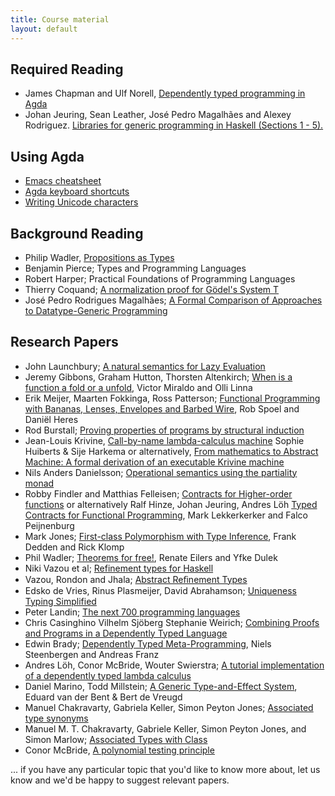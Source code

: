```yaml
---
title: Course material
layout: default
---
```


## Required Reading

* James Chapman and Ulf Norell, [Dependently typed programming in Agda](http://www.cse.chalmers.se/~ulfn/papers/afp08/tutorial.pdf)
* Johan Jeuring, Sean Leather, José Pedro Magalhães and Alexey Rodriguez. [Libraries for generic programming in Haskell (Sections 1 - 5).](http://www.staff.science.uu.nl/~jeuri101/homepage/Publications/afp2008.pdf)


## Using Agda

* [Emacs cheatsheet](http://refcards.com/docs/gildeas/gnu-emacs/emacs-refcard-a4.pdf)
* [Agda keyboard shortcuts](http://wiki.portal.chalmers.se/agda/pmwiki.php?n=Main.QuickGuideToEditingTypeCheckingAndCompilingAgdaCode)
* [Writing Unicode characters](http://wiki.portal.chalmers.se/agda/pmwiki.php?n=Docs.UnicodeInput)

## Background Reading

* Philip Wadler, [Propositions as Types](http://homepages.inf.ed.ac.uk/wadler/papers/propositions-as-types/propositions-as-types.pdf)
* Benjamin Pierce; Types and Programming Languages
* Robert Harper; Practical Foundations of Programming Languages
* Thierry Coquand; [A normalization proof for Gödel's System T](http://www.cse.chalmers.se/~coquand/norm.ps)
* José Pedro Rodrigues Magalhães; [A Formal Comparison of Approaches to Datatype-Generic Programming](http://dreixel.net/research/pdf/fcadgp.pdf)

## Research Papers

* John Launchbury; [A natural semantics for Lazy Evaluation](http://www.cse.chalmers.se/edu/year/2010/course/DAT140_Types/Launchbury.pdf)
* Jeremy Gibbons, Graham Hutton, Thorsten Altenkirch; [When is a function a fold or a unfold](http://www.cs.nott.ac.uk/~gmh/when.pdf), Victor Miraldo and Olli Linna
* Erik Meijer, Maarten Fokkinga, Ross Patterson; [Functional Programming with Bananas, Lenses, Envelopes and Barbed Wire](http://eprints.eemcs.utwente.nl/7281/01/db-utwente-40501F46.pdf), Rob Spoel and Daniël Heres
* Rod Burstall; [Proving properties of programs by structural induction](http://www.cse.chalmers.se/edu/year/2010/course/DAT140_Types/Burstall.pdf)
* Jean-Louis Krivine, [Call-by-name lambda-calculus machine](http://www.pps.univ-paris-diderot.fr/~krivine/articles/lazymach.pdf) Sophie Huiberts & Sije Harkema
or alternatively, [From mathematics to Abstract Machine: A formal derivation of an executable Krivine machine](http://eptcs.web.cse.unsw.edu.au/paper.cgi?MSFP2012.10)
* Nils Anders Danielsson; [Operational semantics using the partiality monad](http://www.cse.chalmers.se/~nad/publications/danielsson-semantics-partiality-monad.pdf)
* Robby Findler and Matthias Felleisen; [Contracts for Higher-order functions](http://www.ccs.neu.edu/racket/pubs/NU-CCIS-02-05.pdf) or alternatively Ralf Hinze, Johan Jeuring, Andres Löh [Typed Contracts for Functional Programming](http://www.andres-loeh.de/Contracts.html), Mark Lekkerkerker and Falco Peijnenburg
* Mark Jones; [First-class Polymorphism with Type Inference](http://web.cecs.pdx.edu/~mpj/pubs/popl97-fcp.pdf), Frank Dedden and Rick Klomp
* Phil Wadler; [Theorems for free!](http://ttic.uchicago.edu/~dreyer/course/papers/wadler.pdf), Renate Eilers and Yfke Dulek
* Niki Vazou et al; [Refinement types for Haskell](http://goto.ucsd.edu/~rjhala/papers/refinement_types_for_haskell.pdf)
* Vazou, Rondon and Jhala; [Abstract Reﬁnement Types](http://goto.ucsd.edu/~rjhala/liquid/abstract_refinement_types.pdf)
* Edsko de Vries, Rinus Plasmeijer, David Abrahamson; [Uniqueness Typing Simplified](https://www.cs.tcd.ie/~devriese/pub/ifl07-paper.pdf)
* Peter Landin; [The next 700 programming languages]()
* Chris Casinghino Vilhelm Sjöberg Stephanie Weirich; [Combining Proofs and Programs in a Dependently Typed Language](http://www.seas.upenn.edu/~ccasin/papers/combining-TR.pdf)
* Edwin Brady; [Dependently Typed Meta-Programming](http://citeseerx.ist.psu.edu/viewdoc/download?doi=10.1.1.106.7073&rep=rep1&type=pdf), Niels Steenbergen and Andreas Franz
* Andres Löh, Conor McBride, Wouter Swierstra; [A tutorial implementation of a dependently typed lambda calculus](http://www.andres-loeh.de/LambdaPi/LambdaPi.pdf)
* Daniel Marino, Todd Millstein; [A Generic Type-and-Effect System](http://www.cs.ucla.edu/~todd/research/tldi09.pdf), Eduard van der Bent & Bert de Vreugd
* Manuel Chakravarty, Gabriela Keller, Simon Peyton Jones; [Associated type synonyms](http://dl.acm.org/citation.cfm?id=1086397)
* Manuel M. T. Chakravarty, Gabriele Keller, Simon Peyton Jones, and Simon Marlow; [Associated Types with Class](https://www.cse.unsw.edu.au/~chak/papers/CKPM05.html)
* Conor McBride, [A polynomial testing principle](https://personal.cis.strath.ac.uk/conor.mcbride/PolyTest.pdf)

... if you have any particular topic that you'd like to know more about, let us know and we'd be happy to suggest relevant papers.

